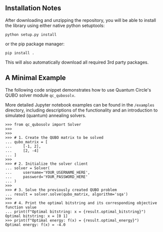 ## Installation Notes

After downloading and unzipping the repository, you will be able to install the library using either native python setuptools: 
```
python setup.py install
```
or the pip package manager:
```
pip install .
```
This will also automatically download all required 3rd party packages.



## A Minimal Example
The following code snippet demonstrates how to use Quantum Circle's QUBO solver module `qc_qubosolv`. 

More detailed Jupyter notebook examples can be found in the `/examples` directory, including descriptions of the functionality and an introduction to simulated (quantum) annealing solvers.

```
>>> from qc_qubosolv import Solver
>>> 
>>> 
>>> # 1. Create the QUBO matrix to be solved
... qubo_matrix = [
...     [-1, 2], 
...     [2, -4]
... ]
>>> 
>>> # 2. Initialize the solver client
... solver = Solver(
...     username='YOUR_USERNAME_HERE', 
...     password='YOUR_PASSWORD_HERE'
... )
>>> 
>>> # 3. Solve the previously created QUBO problem
... result = solver.solve(qubo_matrix, algorithm='sqa')
>>> 
>>> # 4. Print the optimal bitstring and its corresponding objective function value
... print(f"Optimal bitstring: x = {result.optimal_bitstring}")
Optimal bitstring: x = [0 1]
>>> print(f"Optimal energy: f(x) = {result.optimal_energy}")
Optimal energy: f(x) = -4.0
```